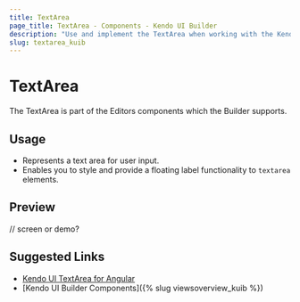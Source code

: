 ```yaml
---
title: TextArea
page_title: TextArea - Components - Kendo UI Builder
description: "Use and implement the TextArea when working with the Kendo UI Builder tool for creating and managing Angular and AngularJS-based web applications."
slug: textarea_kuib
---
```


# TextArea

The TextArea is part of the Editors components which the Builder supports.

## Usage

* Represents a text area for user input.
* Enables you to style and provide a floating label functionality to `textarea` elements.

## Preview

// screen or demo?

## Suggested Links

* [Kendo UI TextArea for Angular](https://www.telerik.com/kendo-angular-ui/components/inputs/textarea/)
* [Kendo UI Builder Components]({% slug viewsoverview_kuib %})
